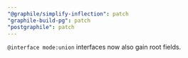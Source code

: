 ```yaml
---
"@graphile/simplify-inflection": patch
"graphile-build-pg": patch
"postgraphile": patch
---
```


`@interface mode:union` interfaces now also gain root fields.
